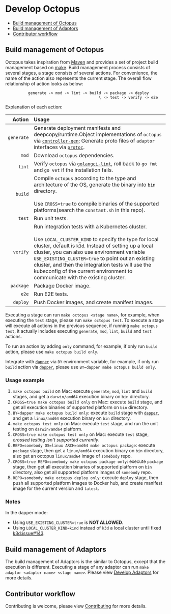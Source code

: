 # Develop Octopus

<!-- toc -->

- [Build management of Octopus](#build-management-of-octopus)
- [Build management of Adaptors](#build-management-of-adaptors)
- [Contributor workflow](#contributor-workflow)

<!-- /toc -->

## Build management of Octopus

Octopus takes inspiration from [Maven](https://maven.apache.org/) and provides a set of project build management based on [make](https://www.gnu.org/software/make/manual/make.html). Build management process consists of several stages, a stage consists of several actions. For convenience, the name of the action also represents the current stage. The overall flow relationship of action looks as below:

```text
          generate -> mod -> lint -> build -> package -> deploy
                                         \ -> test -> verify -> e2e
```

Explanation of each action:

| Action | Usage |
|---:|:---|
| `generate` | Generate deployment manifests and deepcopy/runtime.Object implementations of `octopus` via [`controller-gen`](https://github.com/kubernetes-sigs/controller-tools/blob/master/cmd/controller-gen/main.go); Generate proto files of `adaptor` interfaces via [`protoc`](https://github.com/protocolbuffers/protobuf). |
| `mod` | Download `octopus` dependencies. |
| `lint` | Verify `octopus` via [`golangci-lint`](https://github.com/golangci/golangci-lint), roll back to `go fmt` and `go vet` if the installation fails. |
| `build` | Compile `octopus` according to the type and architecture of the OS, generate the binary into `bin` directory. <br/><br/> Use `CROSS=true` to compile binaries of the supported platforms(search the `constant.sh` in this repo). |
| `test` | Run unit tests. |
| `verify` | Run integration tests with a Kubernetes cluster. <br/><br/> Use `LOCAL_CLUSTER_KIND` to specify the type for local cluster, default is `k3d`. Instead of setting up a local cluster, you can also use environment variable `USE_EXISTING_CLUSTER=true` to point out an existing cluster, and then the integration tests will use the kubeconfig of the current environment to communicate with the existing cluster. |
| `package` | Package Docker image. |
| `e2e` | Run E2E tests. |
| `deploy` | Push Docker images, and create manifest images. |

Executing a stage can run `make octopus <stage name>`, for example, when executing the `test` stage, please run `make octopus test`. To execute a stage will execute all actions in the previous sequence, if running `make octopus test`, it actually includes executing `generate`, `mod`, `lint`, `build` and `test` actions.

To run an action by adding `only` command, for example, if only run `build` action, please use `make octopus build only`.

Integrate with [`dapper`](https://github.com/rancher/dapper) via `BY` environment variable, for example, if only run `build` action via [`dapper`](https://github.com/rancher/dapper), please use `BY=dapper make octopus build only`. 

### Usage example

1. `make octopus build` on Mac: execute `generate`, `mod`, `lint` and `build` stages, and get a `darwin/amd64` execution binary on `bin` directory.
1. `CROSS=true make octopus build only` on Mac: execute `build` stage, and get all execution binaries of supported platform on `bin` directory.
1. `BY=dapper make octopus build only`: execute `build` stage with [`dapper`](https://github.com/rancher/dapper), and get a `linux/amd64` execution binary on `bin` directory.
1. `make octopus test only` on Mac: execute `test` stage, and run the unit testing on `darwin/amd64` platform.
1. `CROSS=true make octopus test only` on Mac: execute `test` stage, _crossed testing isn't supported currently_.
1. `REPO=somebody OS=linux ARCH=amd64 make octopus package`: execute `package` stage, then get a `linux/amd64` execution binary on `bin` directory, also get an octopus `linux/amd64` image of `somebody` repo.
1. `CROSS=true REPO=somebody make octopus package only`: execute `package` stage, then get all execution binaries of supported platform on `bin` directory, also get all supported platform images of `somebody` repo.
1. `REPO=somebody make octopus deploy only`: execute `deploy` stage, then push all supported platform images to Docker hub, and create manifest image for the current version and `latest`.

### Notes

In the dapper mode:
- Using `USE_EXISTING_CLUSTER=true` is **NOT ALLOWED**.
- Using `LOCAL_CLUSTER_KIND=kind` instead of `k3d` a local cluster until fixed [k3d:issue#143](https://github.com/rancher/k3d/issues/143).

## Build management of Adaptors

The build management of Adaptors is the similar to Octopus, except that the execution is different. Executing a stage of any adaptor can run `make adaptor <adaptor name> <stage name>`. Please view [Develop Adaptors](../adaptors/develop.md) for more details.

## Contributor workflow

Contributing is welcome, please view [Contributing](../../CONTRIBUTING.md) for more details.
